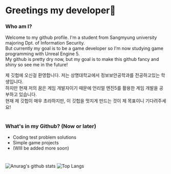 # Greetings my developer👀

### Who am I?
Welcome to my github profile. I'm a student from Sangmyung university majoring Dpt. of Information Security.   
But currently my goal is to be a game developer so I'm now studying game programming with Unreal Engine 5.   
My github is pretty dry now, but my goal is to make this github fancy and shiny so see me in the future!   

제 깃헙에 오신걸 환영합니다. 저는 상명대학교에서 정보보안공학과를 전공하고있는 학생입니다.   
하지만 현재 저의 꿈은 게임 개발자이기 때문에 언리얼 엔진5를 활용한 게임 개발을 공부하고 있습니다.   
현재 제 깃헙이 매우 초라하지만, 이 깃헙을 멋지게 만드는 것이 제 목표이니 기다려주세요!
#

### What's in my Github? (Now or later)
* Coding test problem solutions
* Simple game projects
* (WIll be added more soon)   

#


![Anurag's github stats](https://github-readme-stats.vercel.app/api?username=muring&show_icons=true&theme=tokyonight)
![Top Langs](https://github-readme-stats.vercel.app/api/top-langs/?username=muring&layout=compact&theme=tokyonight)

